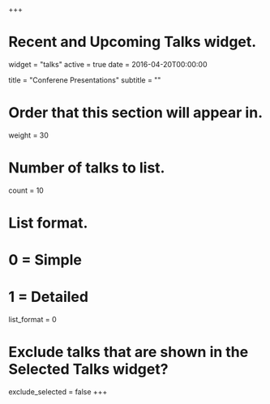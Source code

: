 +++
# Recent and Upcoming Talks widget.
widget = "talks"
active = true
date = 2016-04-20T00:00:00

title = "Conferene Presentations"
subtitle = ""

# Order that this section will appear in.
weight = 30

# Number of talks to list.
count = 10

# List format.
#   0 = Simple
#   1 = Detailed
list_format = 0

# Exclude talks that are shown in the Selected Talks widget?
exclude_selected = false
+++

